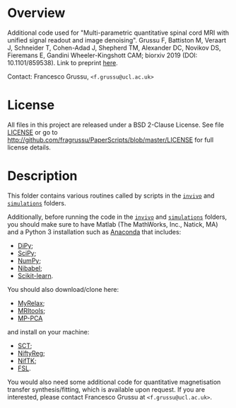 # Overview
Additional code used for "Multi-parametric quantitative spinal cord MRI with unified signal readout and image denoising". Grussu F, Battiston M, Veraart J, Schneider T, Cohen-Adad J, Shepherd TM, Alexander DC, Novikov DS, Fieremans E, Gandini Wheeler-Kingshott CAM; biorxiv 2019 (DOI: 10.1101/859538). Link to preprint [here](http://doi.org/10.1101/859538).

Contact: Francesco Grussu, `<f.grussu@ucl.ac.uk>`


# License
All files in this project are released under a BSD 2-Clause License.
See file [LICENSE](http://github.com/fragrussu/PaperScripts/blob/master/LICENSE) or go to http://github.com/fragrussu/PaperScripts/blob/master/LICENSE for full license details.



# Description
This folder contains various routines called by scripts in the [`invivo`](https://github.com/fragrussu/PaperScripts/tree/master/sc_unireadout/invivo) and [`simulations`](https://github.com/fragrussu/PaperScripts/tree/master/sc_unireadout/simulations) folders.

Additionally, before running the code in the [`invivo`](https://github.com/fragrussu/PaperScripts/tree/master/sc_unireadout/invivo) and [`simulations`](https://github.com/fragrussu/PaperScripts/tree/master/sc_unireadout/simulations) folders, you should make sure to have Matlab (The MathWorks, Inc., Natick, MA) and a Python 3 installation such as [Anaconda](http://www.anaconda.com/distribution) that includes:
* [DiPy](http://dipy.org);
* [SciPy](http://www.scipy.org);
* [NumPy](https://numpy.org);
* [Nibabel](http://nipy.org/nibabel);
* [Scikit-learn](http://scikit-learn.org/stable).


You should also download/clone here:
* [MyRelax](http://github.com/fragrussu/MyRelax);
* [MRItools](http://github.com/fragrussu/MRItools);
* [MP-PCA](http://github.com/NYU-DiffusionMRI/mppca_denoise)


and install on your machine:
* [SCT](http://github.com/neuropoly/spinalcordtoolbox);
* [NiftyReg](http://cmictig.cs.ucl.ac.uk/wiki/index.php/NiftyReg);
* [NifTK](http://github.com/NifTK/NifTK);
* [FSL](http://fsl.fmrib.ox.ac.uk/fsl/fslwiki).


You would also need some additional code for quantitative magnetisation transfer synthesis/fitting, which is available upon request. If you are interested, please contact Francesco Grussu at `<f.grussu@ucl.ac.uk>`.





